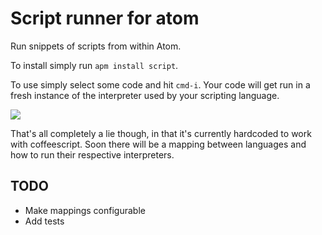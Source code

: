 # Script runner for atom

Run snippets of scripts from within Atom.

To install simply run `apm install script`.

To use simply select some code and hit `cmd-i`. Your code will get run in
a fresh instance of the interpreter used by your scripting language.

![](https://f.cloud.github.com/assets/836375/2300807/e6d04a3c-a109-11e3-93e2-94d86965546d.gif)

That's all completely a lie though, in that it's currently hardcoded to work
with coffeescript. Soon there will be a mapping between languages and how to run
their respective interpreters.

## TODO

* Make mappings configurable
* Add tests
